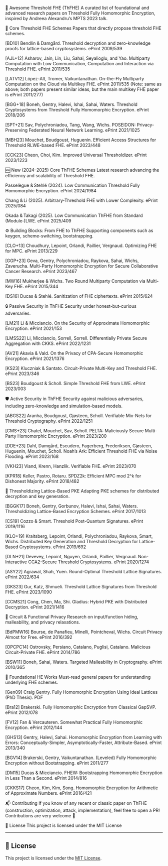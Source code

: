 🔐 Awesome Threshold FHE (ThFHE)
A curated list of foundational and advanced research papers on Threshold Fully Homomorphic Encryption, inspired by Andreea Alexandru’s MPTS 2023 talk.

🧱 Core Threshold FHE Schemes
Papers that directly propose threshold FHE schemes.

[BD10] Bendlin & Damgård. Threshold decryption and zero-knowledge proofs for lattice-based cryptosystems.
ePrint 2009/539

[AJL+12] Asharov, Jain, Lin, Liu, Sahai, Seyalioglu, and Yao. Multiparty Computation with Low Communication, Computation and Interaction via Threshold FHE.
ePrint 2011/535

[LATV12] López-Alt, Tromer, Vaikuntanathan. On-the-Fly Multiparty Computation on the Cloud via Multikey FHE.
ePrint 2011/535 (Note: same as above; both papers present similar ideas, but the main multikey FHE paper is ePrint 2011/277)

[BGG+18] Boneh, Gentry, Halevi, Ishai, Sahai, Waters. Threshold Cryptosystems from Threshold Fully Homomorphic Encryption.
ePrint 2018/206

[SPT+21] Sav, Polychroniadou, Tang, Wang, Wichs. POSEIDON: Privacy-Preserving Federated Neural Network Learning.
ePrint 2021/1025

[MBH23] Mouchet, Boudgoust, Huguenin. Efficient Access Structures for Threshold RLWE-based FHE.
ePrint 2023/448

[CCK23] Cheon, Choi, Kim. Improved Universal Thresholdizer.
ePrint 2023/1223

🆕 New (2024–2025) Core ThFHE Schemes
Latest research advancing the efficiency and scalability of Threshold FHE.

Passelègue & Stehlé (2024). Low Communication Threshold Fully Homomorphic Encryption.
ePrint 2024/1984

Chang & Li (2025). Arbitrary‑Threshold FHE with Lower Complexity.
ePrint 2025/084

Okada & Takagi (2025). Low Communication ThFHE from Standard (Module‑)LWE.
ePrint 2025/409

⚙️ Building Blocks: From FHE to ThFHE
Supporting components such as keygen, scheme-switching, bootstrapping.

[CLO+13] Choudhury, Lepoint, Orlandi, Paillier, Vergnaud. Optimizing FHE for MPC.
ePrint 2013/229

[GGP+23] Geva, Gentry, Polychroniadou, Raykova, Sahai, Wichs, Zaverucha. Multi-Party Homomorphic Encryption for Secure Collaborative Cancer Research.
ePrint 2023/467

[MW16] Mukherjee & Wichs. Two Round Multiparty Computation via Multi-Key FHE.
ePrint 2015/344

[DS16] Ducas & Stehlé. Sanitization of FHE ciphertexts.
ePrint 2015/624

🔒 Passive Security in ThFHE
Security under honest-but-curious adversaries.

[LM21] Li & Micciancio. On the Security of Approximate Homomorphic Encryption.
ePrint 2021/153

[LMSS22] Li, Micciancio, Sorrell, Sorrell. Differentially Private Secure Aggregation with CKKS.
ePrint 2022/1231

[AV21] Akavia & Vald. On the Privacy of CPA-Secure Homomorphic Encryption.
ePrint 2021/1376

[KS23] Kluczniak & Santato. Circuit-Private Multi-Key and Threshold FHE.
ePrint 2023/346

[BS23] Boudgoust & Scholl. Simple Threshold FHE from LWE.
ePrint 2023/003

🛡️ Active Security in ThFHE
Security against malicious adversaries, including zero-knowledge and simulation-based models.

[ABGS22] Aranha, Boudgoust, Gjøsteen, Scholl. Verifiable Mix-Nets for Threshold Cryptography.
ePrint 2022/1251

[CMS+23] Chatel, Mouchet, Sav, Scholl. PELTA: Maliciously Secure Multi-Party Homomorphic Encryption.
ePrint 2023/200

[DDE+23] Dahl, Damgård, Escudero, Fagerberg, Frederiksen, Gjøsteen, Huguenin, Mouchet, Scholl. Noah’s Ark: Efficient Threshold FHE via Noise Flooding.
ePrint 2023/168

[VKH23] Viand, Krenn, Hanzlik. Verifiable FHE.
ePrint 2023/070

[KPR18] Keller, Pastro, Rotaru. SPDZ2k: Efficient MPC mod 2^k for Dishonest Majority.
ePrint 2018/482

🔁 Thresholdizing Lattice-Based PKE
Adapting PKE schemes for distributed decryption and key generation.

[BGGK17] Boneh, Gentry, Gorbunov, Halevi, Ishai, Sahai, Waters. Thresholdizing Lattice-Based Encryption Schemes.
ePrint 2017/1013

[CS19] Cozzo & Smart. Threshold Post-Quantum Signatures.
ePrint 2019/1116

[KLO+19] Kraitsberg, Lepoint, Orlandi, Polychroniadou, Raykova, Smart, Wichs. Distributed Key Generation and Threshold Decryption for Lattice-Based Cryptosystems.
ePrint 2019/692

[DLN+21] Devevey, Lepoint, Nguyen, Orlandi, Paillier, Vergnaud. Non-Interactive CCA2-Secure Threshold Cryptosystems.
ePrint 2020/1274

[ASY22] Agrawal, Shah, Yuen. Round-Optimal Threshold Lattice Signatures.
ePrint 2022/634

[GKS23] Gur, Katz, Shmueli. Threshold Lattice Signatures from Threshold FHE.
ePrint 2023/1090

[CCMS21] Cong, Chen, Ma, Shi. Gladius: Hybrid PKE with Distributed Decryption.
ePrint 2021/1416

🧪 Circuit & Functional Privacy
Research on input/function hiding, malleability, and privacy relaxations.

[BdPMW16] Bourse, de Panafieu, Minelli, Pointcheval, Wichs. Circuit Privacy Almost for Free.
ePrint 2016/392

[OPCPC14] Ostrovsky, Persiano, Catalano, Puglisi, Catalano. Malicious Circuit-Private FHE.
ePrint 2014/786

[BSW11] Boneh, Sahai, Waters. Targeted Malleability in Cryptography.
ePrint 2010/365

📖 Foundational HE Works
Must-read general papers for understanding underlying FHE schemes.

[Gen09] Craig Gentry. Fully Homomorphic Encryption Using Ideal Lattices (PhD Thesis).
PDF

[Bra12] Brakerski. Fully Homomorphic Encryption from Classical GapSVP.
ePrint 2012/078

[FV12] Fan & Vercauteren. Somewhat Practical Fully Homomorphic Encryption.
ePrint 2012/144

[GHS13] Gentry, Halevi, Sahai. Homomorphic Encryption from Learning with Errors: Conceptually-Simpler, Asymptotically-Faster, Attribute-Based.
ePrint 2013/340

[BGV14] Brakerski, Gentry, Vaikuntanathan. (Leveled) Fully Homomorphic Encryption without Bootstrapping.
ePrint 2011/277

[DM15] Ducas & Micciancio. FHEW: Bootstrapping Homomorphic Encryption in Less Than a Second.
ePrint 2014/816

[CKKS17] Cheon, Kim, Kim, Song. Homomorphic Encryption for Arithmetic of Approximate Numbers.
ePrint 2016/421

📬 Contributing
If you know of any recent or classic paper on ThFHE (construction, optimization, attack, implementation), feel free to open a PR! Contributions are very welcome 🚀

📘 License
This project is licensed under the MIT License

---

## 📘 License

This project is licensed under the [MIT License](https://opensource.org/licenses/MIT).